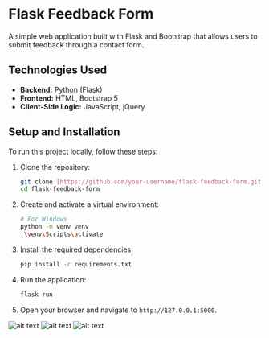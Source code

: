 # Flask Feedback Form

A simple web application built with Flask and Bootstrap that allows users to submit feedback through a contact form.

## Technologies Used
* **Backend:** Python (Flask)
* **Frontend:** HTML, Bootstrap 5
* **Client-Side Logic:** JavaScript, jQuery

## Setup and Installation

To run this project locally, follow these steps:

1.  Clone the repository:
    ```bash
    git clone [https://github.com/your-username/flask-feedback-form.git](https://github.com/your-username/flask-feedback-form.git)
    cd flask-feedback-form
    ```
2.  Create and activate a virtual environment:
    ```bash
    # For Windows
    python -m venv venv
    .\venv\Scripts\activate
    ```
3.  Install the required dependencies:
    ```bash
    pip install -r requirements.txt
    ```
4.  Run the application:
    ```bash
    flask run
    ```
5.  Open your browser and navigate to `http://127.0.0.1:5000`.

![alt text](image.png)
![alt text](image-1.png)
![alt text](image-2.png)